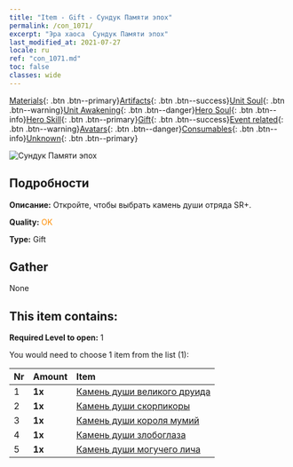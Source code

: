 ```yaml
---
title: "Item - Gift - Сундук Памяти эпох"
permalink: /con_1071/
excerpt: "Эра хаоса  Сундук Памяти эпох"
last_modified_at: 2021-07-27
locale: ru
ref: "con_1071.md"
toc: false
classes: wide
---
```

 [Materials](/ItemsRU/){: .btn .btn--primary}[Artifacts](/ItemsRU/Artifacts/){: .btn .btn--success}[Unit Soul](/ItemsRU/UnitSoul/){: .btn .btn--warning}[Unit Awakening](/ItemsRU/UnitAwakening/){: .btn .btn--danger}[Hero Soul](/ItemsRU/HeroSoul/){: .btn .btn--info}[Hero Skill](/ItemsRU/HeroSkill/){: .btn .btn--primary}[Gift](/ItemsRU/Gift/){: .btn .btn--success}[Event related](/ItemsRU/Events/){: .btn .btn--warning}[Avatars](/ItemsRU/Avatars/){: .btn .btn--danger}[Consumables](/ItemsRU/Consumables/){: .btn .btn--info}[Unknown](/ItemsRU/Unknown/){: .btn .btn--primary}

 ![Сундук Памяти эпох](/images/t/i_907245.png)

## Подробности
 **Описание:** Откройте, чтобы выбрать камень души отряда SR+.

 **Quality:** <span style="color: #FF8C00">OK</span>

 **Type:** Gift

## Gather

  None

## This item contains:

 **Required Level to open:** 1

 You would need to choose 1 item from the list (1):

  | Nr | Amount |     Item    |
  |:---|:-------|:------------|
  | 1 |  **1x** | [Камень души великого друида](/ItemsRU/unt_296/) |  | 
  | 2 |  **1x** | [Камень души скорпикоры](/ItemsRU/unt_333/) |  | 
  | 3 |  **1x** | [Камень души короля мумий](/ItemsRU/unt_304/) |  | 
  | 4 |  **1x** | [Камень души злобоглаза](/ItemsRU/unt_330/) |  | 
  | 5 |  **1x** | [Камень души могучего лича](/ItemsRU/unt_301/) |  | 
